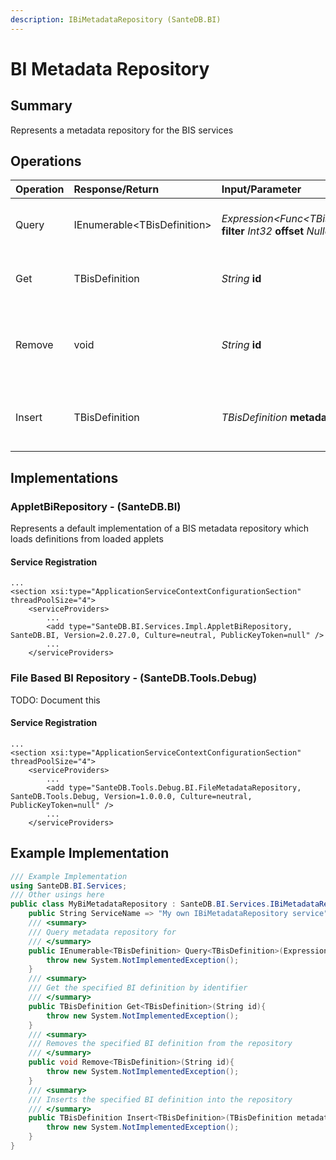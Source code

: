 ```yaml
---
description: IBiMetadataRepository (SanteDB.BI)
---
```


# BI Metadata Repository

## Summary

Represents a metadata repository for the BIS services

## Operations

| Operation | Response/Return | Input/Parameter | Description |
| :--- | :--- | :--- | :--- |
| Query | IEnumerable&lt;TBisDefinition&gt; | _Expression&lt;Func&lt;TBisDefinition,Boolean&gt;&gt;_ **filter** _Int32_ **offset** _Nullable&lt;Int32&gt;_ **count** | Query metadata repository for |
| Get | TBisDefinition | _String_ **id** | Get the specified BI definition by identifier |
| Remove | void | _String_ **id** | Removes the specified BI definition from the repository |
| Insert | TBisDefinition | _TBisDefinition_ **metadata** | Inserts the specified BI definition into the repository |

## Implementations

### AppletBiRepository - \(SanteDB.BI\)

Represents a default implementation of a BIS metadata repository which loads definitions from loaded applets

#### Service Registration

```markup
...
<section xsi:type="ApplicationServiceContextConfigurationSection" threadPoolSize="4">
    <serviceProviders>
        ...
        <add type="SanteDB.BI.Services.Impl.AppletBiRepository, SanteDB.BI, Version=2.0.27.0, Culture=neutral, PublicKeyToken=null" />
        ...
    </serviceProviders>
```

### File Based BI Repository - \(SanteDB.Tools.Debug\)

TODO: Document this

#### Service Registration

```markup
...
<section xsi:type="ApplicationServiceContextConfigurationSection" threadPoolSize="4">
    <serviceProviders>
        ...
        <add type="SanteDB.Tools.Debug.BI.FileMetadataRepository, SanteDB.Tools.Debug, Version=1.0.0.0, Culture=neutral, PublicKeyToken=null" />
        ...
    </serviceProviders>
```

## Example Implementation

```csharp
/// Example Implementation
using SanteDB.BI.Services;
/// Other usings here
public class MyBiMetadataRepository : SanteDB.BI.Services.IBiMetadataRepository { 
    public String ServiceName => "My own IBiMetadataRepository service";
    /// <summary>
    /// Query metadata repository for
    /// </summary>
    public IEnumerable<TBisDefinition> Query<TBisDefinition>(Expression<Func<TBisDefinition,Boolean>> filter,Int32 offset,Nullable<Int32> count){
        throw new System.NotImplementedException();
    }
    /// <summary>
    /// Get the specified BI definition by identifier
    /// </summary>
    public TBisDefinition Get<TBisDefinition>(String id){
        throw new System.NotImplementedException();
    }
    /// <summary>
    /// Removes the specified BI definition from the repository
    /// </summary>
    public void Remove<TBisDefinition>(String id){
        throw new System.NotImplementedException();
    }
    /// <summary>
    /// Inserts the specified BI definition into the repository
    /// </summary>
    public TBisDefinition Insert<TBisDefinition>(TBisDefinition metadata){
        throw new System.NotImplementedException();
    }
}
```

